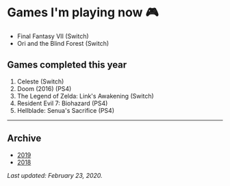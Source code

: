# Games I'm playing now 🎮

- Final Fantasy VII (Switch)
- Ori and the Blind Forest (Switch)

## Games completed this year

1. Celeste (Switch)
1. Doom (2016) (PS4)
1. The Legend of Zelda: Link's Awakening (Switch)
1. Resident Evil 7: Biohazard (PS4)
1. Hellblade: Senua's Sacrifice (PS4)

---

## Archive

- [2019](/play/2019)
- [2018](/play/2018)

*Last updated: February 23, 2020.*
